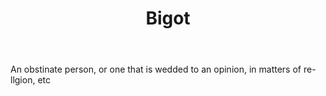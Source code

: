 ---
title: Bigot
letter: B
permalink: "/definitions/bld-bigot.html"
body: An obstinate person, or one that is wedded to an opinion, in matters of re-llgion,
  etc
published_at: '2018-07-07'
source: Black's Law Dictionary 2nd Ed (1910)
layout: post
---